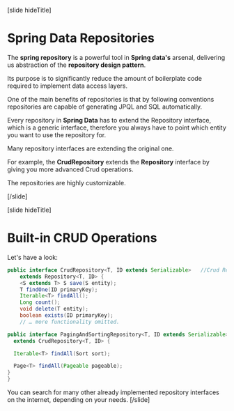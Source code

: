 [slide hideTitle]

# Spring Data Repositories

The **spring repository** is a powerful tool in **Spring data's** arsenal, delivering us abstraction of the **repository design pattern**.

Its purpose is to significantly reduce the amount of boilerplate code required to implement data access layers.

One of the main benefits of repositories is that by following conventions repositories are capable of generating JPQL and SQL automatically.

Every repository in **Spring Data** has to extend the Repository interface, which is a generic interface, therefore you always have to point which entity you want to use the repository for.

Many repository interfaces are extending the original one.

For example, the **CrudRepository** extends the **Repository** interface by giving you more advanced Crud operations.

The repositories are highly customizable.

[/slide]

[slide hideTitle]

# Built-in CRUD Operations

Let's have a look: 

```java                                                 
public interface CrudRepository<T, ID extends Serializable>   //Crud Repository
    extends Repository<T, ID> {
    <S extends T> S save(S entity);
    T findOne(ID primaryKey);
    Iterable<T> findAll();
    Long count();
    void delete(T entity);
    boolean exists(ID primaryKey);
    // … more functionality omitted.

public interface PagingAndSortingRepository<T, ID extends Serializable>  //Paging repository
  extends CrudRepository<T, ID> {

  Iterable<T> findAll(Sort sort);

  Page<T> findAll(Pageable pageable);
}
}
```

You can search for many other already implemented repository interfaces on the internet, depending on your needs.
[/slide]